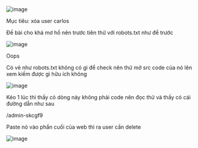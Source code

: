 ![image](https://github.com/user-attachments/assets/c530c1f6-5b64-4348-b21a-83f2552087bf)

Mục tiêu: xóa user carlos

Đề bài cho khá mơ hồ nên trước tiên thử với robots.txt như đề trước

![image](https://github.com/user-attachments/assets/69d4d859-ea95-4dd6-8994-9536ae9d109a)

Oops

Có vẻ như robots.txt không có gì để check nên thử mở src code của nó lên xem kiếm được gì hữu ích không

![image](https://github.com/user-attachments/assets/a4b21a8a-373d-4382-a595-817666f77c51)

Kéo 1 lúc thì thấy có dòng này không phải code nên đọc thử và thấy có cái đường dẫn như sau

/admin-skcgf9

Paste nó vào phần cuối của web thì ra user cần delete

![image](https://github.com/user-attachments/assets/8b350199-01b9-48e2-8f02-bcbf1f83ceba)
